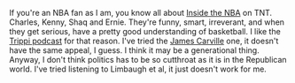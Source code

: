 If you're an NBA fan as I am, you know all about <a href="https://en.wikipedia.org/wiki/Inside_the_NBA">Inside the NBA</a> on TNT. Charles, Kenny, Shaq and Ernie. They're funny, smart, irreverant, and when they get serious, have a pretty good understanding of basketball. I like the <a href="https://podcasts.apple.com/us/podcast/that-trippi-show/id1523896927">Trippi podcast</a> for that reason. I've tried the <a href="https://podcasts.apple.com/us/podcast/politics-war-room-with-james-carville-al-hunt/id1484862164">James Carville</a> one, it doesn't have the same appeal, I guess. I think it may be a generational thing. Anyway, I don't think politics has to be so cutthroat as it is in the Republican world. I've tried listening to Limbaugh et al, it just doesn't work for me. 
